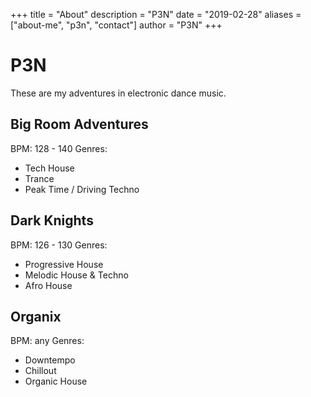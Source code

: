 +++
title = "About"
description = "P3N"
date = "2019-02-28"
aliases = ["about-me", "p3n", "contact"]
author = "P3N"
+++

# P3N

These are my adventures in electronic dance music. 

## Big Room Adventures

BPM: 128 - 140
Genres:
* Tech House
* Trance
* Peak Time / Driving Techno

## Dark Knights

BPM: 126 - 130
Genres:
* Progressive House
* Melodic House & Techno
* Afro House

## Organix

BPM: any
Genres:
* Downtempo
* Chillout
* Organic House


